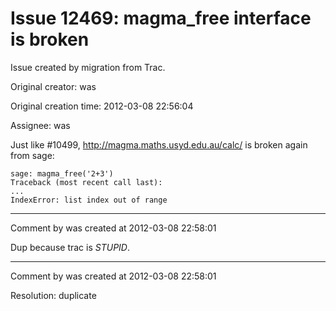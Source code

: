 # Issue 12469: magma_free interface is broken

Issue created by migration from Trac.

Original creator: was

Original creation time: 2012-03-08 22:56:04

Assignee: was

Just like #10499, http://magma.maths.usyd.edu.au/calc/ is broken again from sage:


```
sage: magma_free('2+3')
Traceback (most recent call last):
...
IndexError: list index out of range
```



---

Comment by was created at 2012-03-08 22:58:01

Dup because trac is *STUPID*.


---

Comment by was created at 2012-03-08 22:58:01

Resolution: duplicate
